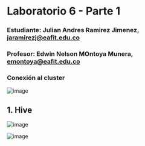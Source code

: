 # Laboratorio 6 - Parte 1
### Estudiante: Julian Andres Ramirez Jimenez, jaramirezj@eafit.edu.co
### Profesor: Edwin Nelson MOntoya Munera, emontoya@eafit.edu.co

### Conexión al cluster
![image](https://github.com/JulianRamirezJ/st0263-jaramirezj/assets/57159295/8408e857-b853-4aef-9dbf-0e6dc74fdf4c)


## 1. Hive
![image](https://github.com/JulianRamirezJ/st0263-jaramirezj/assets/57159295/cbf189aa-567a-440e-8e05-8bf509f61679)

![image](https://github.com/JulianRamirezJ/st0263-jaramirezj/assets/57159295/aedda32b-5681-4972-9324-93d13888fb8f)





###
